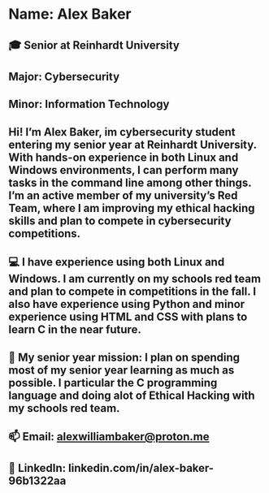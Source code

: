# Name: Alex Baker
## 🎓 Senior at Reinhardt University
## Major: Cybersecurity
## Minor: Information Technology
## Hi! I’m Alex Baker, im cybersecurity student entering my senior year at Reinhardt University. With hands-on experience in both Linux and Windows environments, I can perform many tasks in the command line among other things. I’m an active member of my university’s Red Team, where I am improving my ethical hacking skills and plan to compete in cybersecurity competitions.

## 💻 I have experience using both Linux and Windows. I am currently on my schools red team and plan to compete in competitions in the fall. I also have experience using Python and minor experience using HTML and CSS with plans to learn C in the near future.

## 🔐 My senior year mission: I plan on spending most of my senior year learning as much as possible. I particular the C programming language and doing alot of Ethical Hacking with my schools red team.

## 📫 Email: alexwilliambaker@proton.me
## 🔗 LinkedIn: linkedin.com/in/alex-baker-96b1322aa
<!--
Alex Baker
-->
